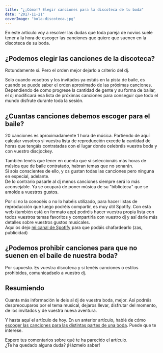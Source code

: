 ```yaml
---
title: "¿¡Cómo!? Elegir canciones para la discoteca de tu boda"
date: "2017-11-21"
coverImage: "bola-discoteca.jpg"
---
```


En este artículo voy a resolver las dudas que toda pareja de novios suele tener a la hora de escoger las canciones que quiere que suenen en la discoteca de su boda.

## ¿Podemos elegir las canciones de la discoteca?

Rotundamente si. Pero el orden mejor dejarlo a criterio del dj.

Solo cuando vosotros y los invitados ya estáis en la pista de baile, es cuando se puede saber el orden aproximado de las próximas canciones.  
Dependiendo de como progrese la cantidad de gente y su forma de bailar, el dj modificará esa lista de próximas canciones para conseguir que todo el mundo disfrute durante toda la sesión.

## ¿Cuantas canciones debemos escoger para el baile?

20 canciones es aproximadamente 1 hora de música. Partiendo de aquí calcular vosotros si vuestra lista de reproducción excede la cantidad de horas que tengáis contratadas con el lugar donde celebréis vuestra boda y con vuestro discjockey.

También tenéis que tener en cuenta que si seleccionáis más horas de música que de baile contratado, habran temas que no sonarán.  
Si sois conscientes de ello, y os gustan todas las canciones pero ninguna en especial, adelante.  
De lo contrario pasarle al dj menos canciones siempre será lo más aconsejable. Ya se ocupará de poner música de su "biblioteca" que se amolde a vuestros gustos.

Por si no la conocéis o no lo habéis utilizado, para hacer listas de reproducción que luego podréis compartir, es muy útil Spotify. Con esta web (también está en formato app) podréis hacer vuestra propia lista con todos vuestros temas favoritos y compartirla con vuestro dj y así darle más detalles sobre vuestros gustos musicales.  
Aquí os dejo [mi canal de Spotify](https://open.spotify.com/user/djmarian) para que podáis chafardearlo (zas, publicidad)

## ¿Podemos prohibir canciones para que no suenen en el baile de nuestra boda?

Por supuesto. Es vuestra discoteca y si tenéis canciones o estilos prohibidos, comunicadselo a vuestro dj.

## Resumiendo

Cuanta más información le deis al dj de vuestra boda, mejor. Así podréis despreocuparos por el tema musical, dejaros llevar, disfrutar del momento, de los invitados y de vuestra nueva aventura.

Y hasta aquí el artículo de hoy. En un anterior artículo, hablé de cómo [escoger las canciones para las distintas partes de una boda](../momentos-importantes/). Puede que te interese.

Espero tus comentarios sobre qué te ha parecido el artículo.  
¿Te ha quedado alguna duda? ¡Házmelo saber!
